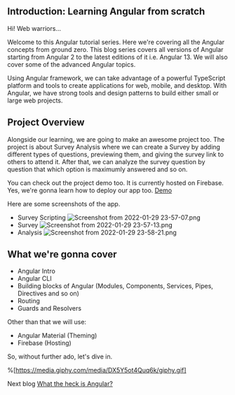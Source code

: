 ## Introduction: Learning Angular from scratch



Hi! Web warriors...

Welcome to this Angular tutorial series. Here we're covering all the Angular concepts from ground zero. This blog series covers all versions of Angular starting from Angular 2 to the latest editions of it i.e. Angular 13. We will also cover some of the advanced Angular topics.

Using Angular framework, we can take advantage of a powerful TypeScript platform and tools to create applications for web, mobile, and desktop.  With Angular, we have strong tools and design patterns to build either small or large web projects.

## Project Overview

Alongside our learning, we are going to make an awesome project too. The project is about Survey Analysis where we can create a Survey by adding different types of questions, previewing them, and giving the survey link to others to attend it. After that, we can analyze the survey question by question that which option is maximumly answered and so on.

You can check out the project demo too. It is currently hosted on Firebase. Yes, we're gonna learn how to deploy our app too. [Demo](https://survenalysis.web.app/)

Here are some screenshots of the app.

- Survey Scripting
![Screenshot from 2022-01-29 23-57-07.png](https://cdn.hashnode.com/res/hashnode/image/upload/v1643481110199/APWKxXJvB.png)
- Survey
![Screenshot from 2022-01-29 23-57-13.png](https://cdn.hashnode.com/res/hashnode/image/upload/v1643480986845/HOtFG8kLO.png)
- Analysis
![Screenshot from 2022-01-29 23-58-21.png](https://cdn.hashnode.com/res/hashnode/image/upload/v1643480994708/Vx0redBJO.png)

## What we're gonna cover

- Angular Intro
- Angular CLI
- Building blocks of Angular (Modules, Components, Services, Pipes, Directives and so on)
- Routing
- Guards and Resolvers

Other than that we will use:

- Angular Material (Theming)
- Firebase (Hosting)

So, without further ado, let's dive in.

%[https://media.giphy.com/media/DX5Y5ot4Quq6k/giphy.gif]

Next blog [What the heck is Angular?](https://gauravsaxena.hashnode.dev/what-is-angular)